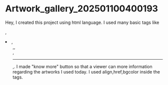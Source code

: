 # Artwork_gallery_202501100400193
Hey,
I created this project using html language. I used many basic tags like <p>,<li>,<ul>,<table>,<br>,<hr>,<a>.
I made "know more" button so that a viewer can more information regarding the artworks I used today.
I used align,href,bgcolor inside the tags.
